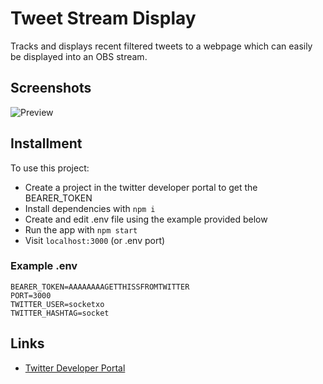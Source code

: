 # Tweet Stream Display
Tracks and displays recent filtered tweets to a webpage which can easily be displayed into an OBS stream.

## Screenshots

![Preview](https://i.imgur.com/YRQHk3m.jpeg)

## Installment

To use this project:
- Create a project in the twitter developer portal to get the BEARER_TOKEN
- Install dependencies with `npm i`
- Create and edit .env file using the example provided below
- Run the app with `npm start`
- Visit `localhost:3000` (or .env port)

### Example .env
```
BEARER_TOKEN=AAAAAAAAGETTHISSFROMTWITTER
PORT=3000
TWITTER_USER=socketxo
TWITTER_HASHTAG=socket
```

Links
-----

- [Twitter Developer Portal](https://developer.twitter.com/en/portal)
